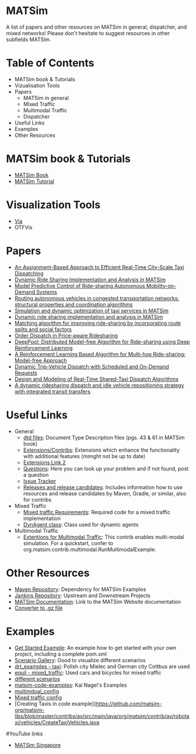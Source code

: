 # MATSim 

A list of papers and other resources on MATSim in general, dispatcher, and mixed networks! Please don't hesitate to suggest resources in other subfields MATSim.

# Table of Contents
- MATSim book & Tutorials
- Vizualisation Tools
- Papers
  - MATSim in general
  - Mixed Traffic
  - Multimodal Traffic
  - Dispatcher
- Useful Links
- Examples
- Other Resources

# MATSim book & Tutorials
  - [MATSim Book](https://www.matsim.org/the-book)
  - [MATSim Tutorial](https://www.simunto.com/matsim/tutorials/eifer2019/)
# Visualization Tools
  - [Via](https://www.simunto.com/via/)
  - OTFVis
# Papers
  - [An Assignment-Based Approach to Efficient Real-Time City-Scale Taxi Dispatching](https://svn.vsp.tu-berlin.de/repos/public-svn/publications/vspwp/2016/16-12/IEEE_IS_taxi_simulation_hires.pdf)
  - [Dynamic Ride Sharing Implementation and Analysis in MATSim](https://transp-or.epfl.ch/heart/2017/abstracts/hEART2017_paper_130.pdf)
  - [Model Predictive Control of Ride-sharing Autonomous Mobility-on-Demand Systems](http://asl.stanford.edu/wp-content/papercite-data/pdf/Tsao.ea.ICRA19.pdf)
  - [Routing autonomous vehicles in congested transportation networks: structural properties and coordination algorithms](http://asl.stanford.edu/wp-content/papercite-data/pdf/Rossi.Zhang.Hindy.Pavone.AURO17.pdf)
  - [Simulation and dynamic optimization of taxi services in MATSim](https://pdfs.semanticscholar.org/92df/69a3da030f1b9b1ecd16a032b28d014ab755.pdf)
  - [Dynamic ride sharing implementation and analysis in MATSim](https://www.research-collection.ethz.ch/bitstream/handle/20.500.11850/183727/ab1285.pdf)
  - [Matching algorithm for improving ride-sharing by incorporating route splits and social factors](https://journals.plos.org/plosone/article?id=10.1371/journal.pone.0229674)
  - [Order Dispatch in Price-aware Ridesharing](http://www.vldb.org/pvldb/vol11/p853-zheng.pdf)
  - [DeepPool: Distributed Model-free Algorithm for Ride-sharing using Deep Reinforcement Learning](https://arxiv.org/pdf/1903.03882.pdf)
  - [A Reinforcement Learning Based Algorithm for Multi-hop Ride-sharing: Model-free Approach](https://ml4ad.github.io/files/papers/A%20Reinforcement%20Learning%20Based%20Algorithm%20for%20Multi-hop%20Ride-sharing:%20Model-free%20Approach.pdf)
  - [Dynamic Trip-Vehicle Dispatch with Scheduled and On-Demand Requests](http://auai.org/uai2019/proceedings/papers/78.pdf)
  - [Design and Modeling of Real-Time Shared-Taxi Dispatch Algorithms](https://pdfs.semanticscholar.org/65a1/9bf678e034a9987a5ba9b17c1561afa0c7b8.pdf)
  - [A dynamic ridesharing dispatch and idle vehicle repositioning strategy with integrated transit transfers](https://www.sciencedirect.com/science/article/pii/S1366554518314790)

# Useful Links
  - General
    - [dtd files](http://www.matsim.org/files/dtd/): Document Type Description files (pgs. 43 & 61 in MATSim book)
    - [Extensions/Contribs](https://github.com/matsim-org/matsim-libs/tree/master/contribs): Extensions which enhance the functionality with additional features (mimght not be up to date)
    - [Extensions Link 2](https://github.com/matsim-org/matsim-libs/blob/master/contribs/README.md)
    - [Questions](https://github.com/matsim-org/matsim-code-examples/issues?q=is:issue): Here you can look up your problem and if not found, post a question
    - [Issue Tracker](https://matsim.atlassian.net/projects/MATSIM/issues/MATSIM-174?filter=allopenissues&orderby=priority%20DESC)
    - [Releases and release candidates](https://bintray.com/matsim/matsim/): Includes information how to use resources and release candidates by Maven, Gradle, or similar, also for contribs
  - Mixed Traffic
    - [Mixed traffic Requirements](https://matsim.atlassian.net/wiki/spaces/MATPUB/pages/84246576/Mixed+traffic): Required code for a mixed traffic implementation
    - [DynAgent class](https://www.matsim.org/apidocs/dvrp/12.0/org/matsim/contrib/dynagent/package-summary.html): Class used for dynamic agents
  - Multimodal Traffic
    - [Extentions for Multimodal Traffic](https://github.com/matsim-org/matsim-libs/tree/master/contribs/multimodal): This contrib enables multi-modal simulation. For a quickstart, confer to org.matsim.contrib.multimodal.RunMultimodalExample.
    
# Other Resources
  - [Maven Repository](https://mvnrepository.com/artifact/org.matsim/matsim-examples/12.0-2019w45-SBB): Dependency for MATSim Examples
  - [Jankins Repository](http://ci.matsim.org:8080/): Upstream and Downstream Projects
  - [MATSim Documentation](https://www.matsim.org/gallery/): Link to the MATSim Website documentation
  - [Converter to .gz file](https://online-converting.com/archives/convert-to-gzip/)

# Examples
  - [Get Started Example](https://github.com/matsim-org/matsim-example-project): An example how to get started with your own project, including a complete pom.xml
  - [Scenario Gallery](https://www.matsim.org/gallery/): Good to visualize different scenarios
  - [drt_examples - taxi](https://github.com/matsim-org/matsim-maas): Polish city Mielec and German city Cottbus are used
  - [equil - mixed_traffic](https://github.com/matsim-org/matsim-libs/tree/master/examples/scenarios/equil-mixedTraffic): Used cars and bicycles for mixed traffic
  - [different scenarios](https://github.com/matsim-org/matsim-libs/tree/master/examples/scenarios)
  - [matsim-code-examples](https://github.com/matsim-org/matsim-code-examples): Kai Nagel's Examples
  - [multimdoal_config](https://github.com/matsim-org/matsim-libs/blob/master/contribs/multimodal/src/test/resources/test/input/org/matsim/contrib/multimodal/MultiModalControlerListenerTest/config_berlin_multimodal.xml)
  - [Mixed traffic config](https://github.com/matsim-org/matsim-libs/blob/master/examples/scenarios/equil-mixedTraffic/config-with-mode-vehicles.xml)
  - [Creating Taxis in code example](https://github.com/matsim-org/matsim-libs/blob/master/contribs/av/src/main/java/org/matsim/contrib/av/robotaxi/vehicles/CreateTaxiVehicles.java
  
#YouTube links
  - [MATSim Singapore](https://www.youtube.com/watch?v=_N6Z1_yWQf4)
  
  
